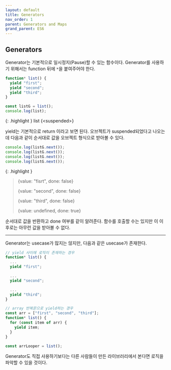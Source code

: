 ```yaml
---
layout: default
title: Generators
nav_order: 1
parent: Generators and Maps
grand_parent: ES6
---
```


## Generators

Generator는 기본적으로 일시정지(Pause)할 수 있는 함수이다. Generator를 사용하기 위해서는 function 뒤에 `*`을 붙여주어야 한다.

```js
function* list() {
  yield "first";
  yield "second";
  yield "third";
}

const listG = list();
console.log(list);
```

{: .highlight }
list {&lt;suspended&gt;}

yield는 기본적으로 return 이라고 보면 된다.
오브젝트가 suspended되었다고 나오는데 다음과 같이 순서대로 값을 오브젝트 형식으로 받아볼 수 있다.

```js
console.log(listG.next());
console.log(listG.next());
console.log(listG.next());
console.log(listG.next());
```

{: .highlight }

> {value: "fisrt", done: false}
>
> {value: "second", done: false}
>
> {value: "third", done: false}
>
> {value: undefined, done: true}

순서대로 값을 반환하고 done 여부를 같이 알려준다. 함수를 호출할 수는 있지만 이 이후로는 아무런 값을 받아볼 수 없다.

---

Generator는 usecase가 많지는 않지만, 다음과 같은 usecase가 존재한다.

```js
// yield 사이에 로직이 존재하는 경우
function* list() {
  ...
  yield "first";

  ...
  yield "second";

  ...
  yield "third";
}
```

```js
// array 반복문으로 yield하는 경우
const arr = ["first", "second", "third"];
function* list() {
  for (const item of arr) {
    yield item;
  }
}

const arrLooper = list();
```

Generator도 직접 사용하기보다는 다른 사람들이 만든 라이브러리에서 본다면 로직을 파악할 수 있을 것이다.

